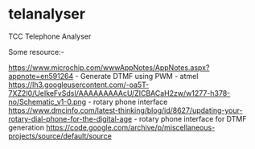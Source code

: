 # telanalyser
TCC Telephone Analyser


Some resource:-

https://www.microchip.com/wwwAppNotes/AppNotes.aspx?appnote=en591264 - Generate DTMF using PWM - atmel
https://lh3.googleusercontent.com/-oa5T-7XZ2I0/UeIkeFvSdsI/AAAAAAAAAcU/ZICBACaH2zw/w1277-h378-no/Schematic_v1-0.png - rotary phone interface 
https://www.dmcinfo.com/latest-thinking/blog/id/8627/updating-your-rotary-dial-phone-for-the-digital-age - rotary phone interface for DTMF generation
https://code.google.com/archive/p/miscellaneous-projects/source/default/source

